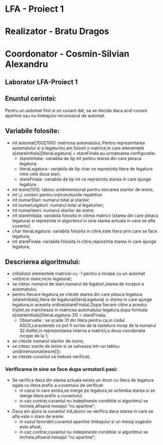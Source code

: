 # LFA - Proiect 1
# Realizator - Bratu Dragos
# Coordonator - Cosmin-Silvian Alexandru

## Laborator LFA-Proiect 1
## Enuntul cerintei:
Pentru un automat finit si un cuvant dat, sa se decida daca acel cuvant apartine sau nu limbajului recunoscut de automat. 
   
## Variabile folosite:

* int automat[100][100]: matricea automatului;
Pentru reprezentarea automatului si a legaturilor,am folosit o matrice,in care elementele a[stareInitiala][literaLegatura] = stareFinala au urmatoarea configuratie:
  * stareInitiala- variabila de tip int pentru starea din care pleaca legatura;
  * literaLegatura- variabila de tip char ce reprezinta litera de legatura intre cele doua stari;
  * stareFinala- variabila de tip int ce reprezinta starea in care ajunge legatura.
* int iesire[100]: tablou unidimensional pentru stocarea starilor de iesire;
* int i,j: contori pentru instrunctiunile repetitive
* int numarStari: numarul total al starilor;
* int numarLegaturi: numarul total al legaturilor;
* int numarIesiri: numarul starilor de iesire;
* int stareInitiala: variabila folosita in citirea matricii (starea din care pleaca legatura) si reprezinta in
algoritmul in sine starea actuala in care se afla cuvantul;
* char literaLegatura: variabila folosita in citire,este litera prin care se face legatura;
* int stareFinala: variabila folosita in citire,reprezinta starea in care ajunge legatura;
## Descrierea algoritmului:
* initializez elementele matricei cu -1 pentru a incepe cu un automat vid(nicio stare,nicio legatura);
* se citesc numarul de stari,numarul de legaturi,starea de inceput a automatului;
* pentru fiecare legatura,se citeste starea din care pleaca legatura (stareInitiala),litera de legatura(literaLegatura) si starea in care ajunge legatura,in aceasta ordine(stareFinala).Dupa fiecare citire a acestui triplet,se marcheaza in matricea automatului legatura,dupa formula:
a[stareInitiala][literaLegatura-31] = stareFinala;
  * Observatie : se scade 31 din litera pentru ca,in codul
ASCII,caracterele ce pot fi scrise de la tastatura incep de la numarul 32.Astfel,in reprezentarea interna a matricii,a doua coordonata incepe de la 1;
* se citeste numarul starilor de iesire;
* se citesc starile de iesire si se salveaza intr-un tablou unidimensional(iesire[]);
* se citeste cuvantul ce trebuie verificat;
 
### Verificarea in sine se face dupa urmatorii pasi:
* Se verifica daca din starea actuala exista un drum cu litera de legatura egala cu litera prefix a cuvantului de verificat:
  * in cazul in care exista,se merge pe legatura,se schimba starea si se sterge litera prefix a cuvantului;
  * in caz contrar,cuvantul nu indeplineste
conditiile si algoritmul se incheie,afisand mesajul “nu apartine”;
* Daca am ajuns la cuvantul vid,atunci se verifica daca starea in care se afla este o stare de iesire:
  * in cazul favorabil,cuvantul apartine limbajului si un mesaj sugestiv este afisat;
  * in caz contrar,cuvantul nu indeplineste conditiile si algoritmul se incheie,afisand mesajul
“nu apartine”;
